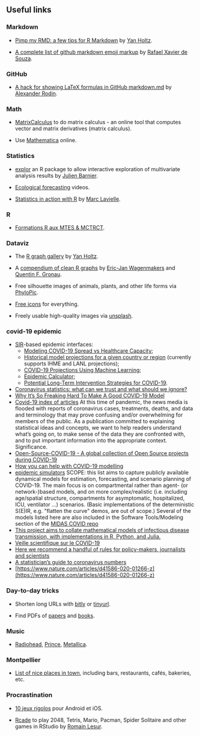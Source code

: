 ## Useful links

### Markdown

* [Pimp my RMD: a few tips for R Markdown](https://holtzy.github.io/Pimp-my-rmd/) by [Yan Holtz](https://www.yan-holtz.com/).

* [A complete list of github markdown emoji markup](https://gist.github.com/rxaviers/7360908) by [Rafael Xavier de Souza](http://rafael.xavier.blog.br/).

### GitHub

* [A hack for showing LaTeX formulas in GitHub markdown.md](https://gist.github.com/a-rodin/fef3f543412d6e1ec5b6cf55bf197d7b) by [Alexander Rodin](https://gist.github.com/a-rodin).

### Math

*  [MatrixCalculus](http://www.matrixcalculus.org/) to do matrix calculus - an online tool that computes vector and matrix derivatives (matrix calculus). 

* Use [Mathematica](https://www.wolframalpha.com/examples/) online.

### Statistics

* [explor](https://juba.github.io/explor/) an R package to allow interactive exploration of multivariate analysis results by [Julien Barnier](https://data.nozav.org/).

* [Ecological forecasting](https://www.youtube.com/channel/UCZ2KQdo1-FhNRtEBYxai5Aw) videos.

* [Statistics in action with R](http://sia.webpopix.org/index.html) by [Marc Lavielle](http://www.cmap.polytechnique.fr/~lavielle/).

### R 

* [Formations R aux MTES & MCTRCT](https://mtes-mct.github.io/parcours-r/).

### Dataviz

* The [R graph gallery](https://www.r-graph-gallery.com/) by [Yan Holtz](https://www.yan-holtz.com/).

* A [compendium of clean R graphs](http://shinyapps.org/apps/RGraphCompendium/index.php?utm_content=buffer631a3&utm_medium=social&utm_source=twitter.com&utm_campaign=buffer) by [Eric-Jan Wagenmakers](http://www.ejwagenmakers.com/) and [Quentin F. Gronau](https://github.com/quentingronau).

* Free silhouette images of animals, plants, and other life forms via [PhyloPic](http://phylopic.org/).

* [Free icons](https://thenounproject.com/) for everything.

* Freely usable high-quality images via [unsplash](https://unsplash.com/). 

### covid-19 epidemic

* [SIR](https://www.nature.com/articles/s41592-020-0822-z?draft=collection)-based epidemic interfaces: 
    * [Modeling COVID-19 Spread vs Healthcare Capacity](https://alhill.shinyapps.io/COVID19seir/);
    * [Historical model projections for a given country or region](https://www.covid-projections.com/) (currently supports IHME and LANL projections);
    * [COVID-19 Projections Using Machine Learning](https://covid19-projections.com/);
    * [Epidemic Calculator](https://gabgoh.github.io/COVID/index.html);
    * [Potential Long-Term Intervention Strategies for COVID-19](http://covid-measures.stanford.edu/).
* [Coronavirus statistics: what can we trust and what should we ignore?](https://www.theguardian.com/world/2020/apr/12/coronavirus-statistics-what-can-we-trust-and-what-should-we-ignore)
* [Why It’s So Freaking Hard To Make A Good COVID-19 Model](https://fivethirtyeight.com/features/why-its-so-freaking-hard-to-make-a-good-covid-19-model/)
* [Covid-19 index of articles](https://www.significancemagazine.com/647?fbclid=IwAR30SVkNF84OsMQAbPUrWMAwiQHBTWCBoJYW5Ag8n7gaIyeOM1GB-Fe5xFs) At this time of pandemic, the news media is flooded with reports of coronavirus cases, treatments, deaths, and data and terminology that may prove confusing and/or overwhelming for members of the public. As a publication committed to explaining statistical ideas and concepts, we want to help readers understand what’s going on, to make sense of the data they are confronted with, and to put important information into the appropriate context. Significance.
* [Open-Source-COVID-19 - A global collection of Open Source projects during COVID-19](http://open-source-covid-19.weileizeng.com/)
* [How you can help with COVID-19 modelling](https://www.nature.com/articles/s42254-020-0175-7?fbclid=IwAR0-MhfxDf0Sa4p1EKAWavaVu3qwlogaJN5fNzJQtVAk0ghXBz87ZmYZOj8)
* [epidemic simulators](https://docs.google.com/spreadsheets/d/1hUZlVDPfa5C8KgURoP_3dAiUQgI6rdb7A5e_g8NcPaY/edit?ts=5e9606f3#gid=0) SCOPE: this list aims to capture publicly available dynamical models for estimation, forecasting, and scenario planning of COVID-19. The main focus is on compartmental rather than agent- (or network-)based models, and on more complex/realistic (i.e. including age/spatial structure, compartments for asymptomatic, hospitalized, ICU, ventilator ...) scenarios. (Basic implementations of the deterministic S(E)IR, e.g. "flatten the curve" demos, are out of scope.) Several of the models listed here are also included in the Software Tools/Modeling section of the [MIDAS COVID repo](https://github.com/midas-network/COVID-19/tree/master/software_tools)
* [This project aims to collate mathematical models of infectious disease transmission, with implementations in R, Python, and Julia.](http://epirecip.es/epicookbook/)
* [ Veille scientifique sur le COVID-19](https://bibliovid.org/?fbclid=IwAR3gVKmwAHaxcZpZnt3vbUUZ93uKiQNDMX93kO5b0KWw3O_Adw-z88v4DtI)
* [Here we recommend a handful of rules for policy-makers, journalists and scientists](https://rssdss.design.blog/2020/03/31/all-models-are-wrong-but-some-are-completely-wrong/)
* [A statistician’s guide to coronavirus numbers](https://www.statslife.org.uk/features/4474-a-statistician-s-guide-to-coronavirus-numbers)
* [https://www.nature.com/articles/d41586-020-01266-z](https://www.nature.com/articles/d41586-020-01266-z)

### Day-to-day tricks

* Shorten long URLs with [bitly](https://bitly.com/) or [tinyurl](https://tinyurl.com/create.php?source=indexpage&url=https%3A%2F%2Fpubs.rsna.org%2Fdoi%2F10.1148%2Frg.2017170077%3Furl_ver%3DZ39.88-2003%26rfr_id%3Dori%3Arid%3Acrossref.org%26rfr_dat%3Dcr_pub%253dpubmed&submit=Make+TinyURL%21&alias=).

* Find PDFs of [papers](https://scihub.unblockit.one/) and [books](http://93.174.95.27/).

### Music

* [Radiohead](https://www.youtube.com/channel/UCr_iyUANcn9OX_yy9piYoLw/playlists?view=50&sort=dd&shelf_id=3579731707244514300), [Prince](https://www.youtube.com/user/prince/featured), [Metallica](https://www.youtube.com/channel/UCbulh9WdLtEXiooRcYK7SWw).  

### Montpellier 

* [List of nice places in town](https://www.google.com/maps/d/u/0/viewer?mid=1O_HoGFxRu4Kv52qfv3CA5NVoWiy_dAWk&ll=43.58423373369787%2C3.9502883500000507&z=12), including bars, restaurants, cafés, bakeries, etc.

### Procrastination

* [10 jeux rigolos](https://www.lemonde.fr/pixels/article/2020/05/03/jeux-video-notre-selection-de-dix-nouveaux-jeux-mobiles-delirants_6038509_4408996.html) pour Android et iOS.

* [Rcade](https://github.com/RLesur/Rcade) to play 2048, Tetris, Mario, Pacman, Spider Solitaire and other games in RStudio by [Romain Lesur](https://github.com/RLesur). 

